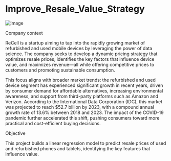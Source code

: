# Improve_Resale_Value_Strategy

![image](https://github.com/user-attachments/assets/68bfad6f-8fc9-4cfa-a125-6901881bb1e8)

Company context 

ReCell is a startup aiming to tap into the rapidly growing market of refurbished and used mobile devices by leveraging the power of data science. The company seeks to develop a dynamic pricing strategy that optimizes resale prices, identifies the key factors that influence device value, and maximizes revenue—all while offering competitive prices to customers and promoting sustainable consumption.

This focus aligns with broader market trends: the refurbished and used device segment has experienced significant growth in recent years, driven by consumer demand for affordable alternatives, increasing environmental awareness, and support from third-party platforms such as Amazon and Verizon. According to the International Data Corporation (IDC), this market was projected to reach $52.7 billion by 2023, with a compound annual growth rate of 13.6% between 2018 and 2023. The impact of the COVID-19 pandemic further accelerated this shift, pushing consumers toward more practical and cost-efficient buying decisions.

Objective 

 This project builds a linear regression model to predict resale prices of used and refurbished phones and tablets, identifying the key features that influence value.
